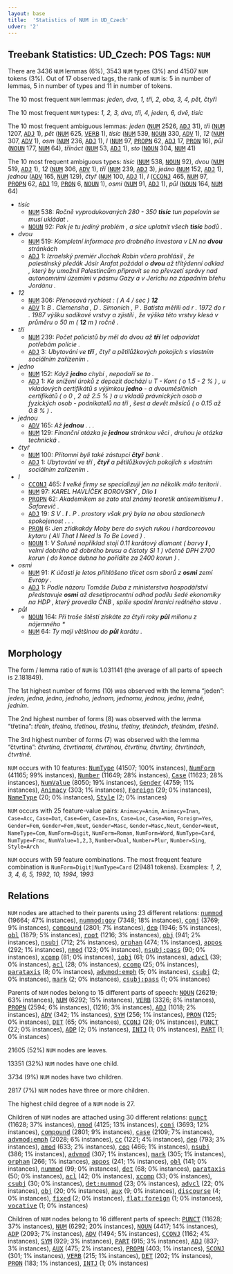 ```yaml
---
layout: base
title:  'Statistics of NUM in UD_Czech'
udver: '2'
---
```


## Treebank Statistics: UD_Czech: POS Tags: `NUM`

There are 3436 `NUM` lemmas (6%), 3543 `NUM` types (3%) and 41507 `NUM` tokens (3%).
Out of 17 observed tags, the rank of `NUM` is: 5 in number of lemmas, 5 in number of types and 11 in number of tokens.

The 10 most frequent `NUM` lemmas: <em>jeden, dva, 1, tři, 2, oba, 3, 4, pět, čtyři</em>

The 10 most frequent `NUM` types:  <em>1, 2, 3, dva, tři, 4, jeden, 6, dvě, tisíc</em>

The 10 most frequent ambiguous lemmas: <em>jeden</em> (<tt><a href="cs-pos-NUM.html">NUM</a></tt> 2526, <tt><a href="cs-pos-ADJ.html">ADJ</a></tt> 31), <em>tři</em> (<tt><a href="cs-pos-NUM.html">NUM</a></tt> 1207, <tt><a href="cs-pos-ADJ.html">ADJ</a></tt> 1), <em>pět</em> (<tt><a href="cs-pos-NUM.html">NUM</a></tt> 625, <tt><a href="cs-pos-VERB.html">VERB</a></tt> 1), <em>tisíc</em> (<tt><a href="cs-pos-NUM.html">NUM</a></tt> 539, <tt><a href="cs-pos-NOUN.html">NOUN</a></tt> 330, <tt><a href="cs-pos-ADV.html">ADV</a></tt> 1), <em>12</em> (<tt><a href="cs-pos-NUM.html">NUM</a></tt> 307, <tt><a href="cs-pos-ADV.html">ADV</a></tt> 1), <em>osm</em> (<tt><a href="cs-pos-NUM.html">NUM</a></tt> 236, <tt><a href="cs-pos-ADJ.html">ADJ</a></tt> 1), <em>I</em> (<tt><a href="cs-pos-NUM.html">NUM</a></tt> 97, <tt><a href="cs-pos-PROPN.html">PROPN</a></tt> 62, <tt><a href="cs-pos-ADJ.html">ADJ</a></tt> 17, <tt><a href="cs-pos-PRON.html">PRON</a></tt> 16), <em>půl</em> (<tt><a href="cs-pos-NOUN.html">NOUN</a></tt> 177, <tt><a href="cs-pos-NUM.html">NUM</a></tt> 64), <em>třináct</em> (<tt><a href="cs-pos-NUM.html">NUM</a></tt> 53, <tt><a href="cs-pos-ADJ.html">ADJ</a></tt> 1), <em>sto</em> (<tt><a href="cs-pos-NOUN.html">NOUN</a></tt> 304, <tt><a href="cs-pos-NUM.html">NUM</a></tt> 41)

The 10 most frequent ambiguous types:  <em>tisíc</em> (<tt><a href="cs-pos-NUM.html">NUM</a></tt> 538, <tt><a href="cs-pos-NOUN.html">NOUN</a></tt> 92), <em>dvou</em> (<tt><a href="cs-pos-NUM.html">NUM</a></tt> 519, <tt><a href="cs-pos-ADJ.html">ADJ</a></tt> 1), <em>12</em> (<tt><a href="cs-pos-NUM.html">NUM</a></tt> 306, <tt><a href="cs-pos-ADV.html">ADV</a></tt> 1), <em>tří</em> (<tt><a href="cs-pos-NUM.html">NUM</a></tt> 239, <tt><a href="cs-pos-ADJ.html">ADJ</a></tt> 3), <em>jedno</em> (<tt><a href="cs-pos-NUM.html">NUM</a></tt> 152, <tt><a href="cs-pos-ADJ.html">ADJ</a></tt> 1), <em>jednou</em> (<tt><a href="cs-pos-ADV.html">ADV</a></tt> 165, <tt><a href="cs-pos-NUM.html">NUM</a></tt> 129), <em>čtyř</em> (<tt><a href="cs-pos-NUM.html">NUM</a></tt> 100, <tt><a href="cs-pos-ADJ.html">ADJ</a></tt> 1), <em>I</em> (<tt><a href="cs-pos-CCONJ.html">CCONJ</a></tt> 465, <tt><a href="cs-pos-NUM.html">NUM</a></tt> 97, <tt><a href="cs-pos-PROPN.html">PROPN</a></tt> 62, <tt><a href="cs-pos-ADJ.html">ADJ</a></tt> 19, <tt><a href="cs-pos-PRON.html">PRON</a></tt> 6, <tt><a href="cs-pos-NOUN.html">NOUN</a></tt> 1), <em>osmi</em> (<tt><a href="cs-pos-NUM.html">NUM</a></tt> 91, <tt><a href="cs-pos-ADJ.html">ADJ</a></tt> 1), <em>půl</em> (<tt><a href="cs-pos-NOUN.html">NOUN</a></tt> 164, <tt><a href="cs-pos-NUM.html">NUM</a></tt> 64)


* <em>tisíc</em>
  * <tt><a href="cs-pos-NUM.html">NUM</a></tt> 538: <em>Ročně vyprodukovaných 280 - 350 <b>tisíc</b> tun popelovin se musí ukládat .</em>
  * <tt><a href="cs-pos-NOUN.html">NOUN</a></tt> 92: <em>Pak je tu jediný problém , a sice uplatnit všech <b>tisíc</b> bodů .</em>
* <em>dvou</em>
  * <tt><a href="cs-pos-NUM.html">NUM</a></tt> 519: <em>Kompletní informace pro drobného investora v LN na <b>dvou</b> stránkách</em>
  * <tt><a href="cs-pos-ADJ.html">ADJ</a></tt> 1: <em>Izraelský premiér Jicchak Rabin včera prohlásil , že palestinský předák Jásir Arafat požádal o <b>dvou</b> až třítýdenní odklad , který by umožnil Palestincům připravit se na převzetí správy nad autonomními územími v pásmu Gazy a v Jerichu na západním břehu Jordánu .</em>
* <em>12</em>
  * <tt><a href="cs-pos-NUM.html">NUM</a></tt> 306: <em>Přenosová rychlost : ( A 4 / sec ) <b>12</b></em>
  * <tt><a href="cs-pos-ADV.html">ADV</a></tt> 1: <em>B . Clemensha , D . Simonich , P . Batista měřili od r . 1972 do r . 1987 výšku sodíkové vrstvy a zjistili , že výška této vrstvy klesá v průměru o 50 m ( <b>12</b> m ) ročně .</em>
* <em>tří</em>
  * <tt><a href="cs-pos-NUM.html">NUM</a></tt> 239: <em>Počet policistů by měl do dvou až <b>tří</b> let odpovídat potřebám policie .</em>
  * <tt><a href="cs-pos-ADJ.html">ADJ</a></tt> 3: <em>Ubytování ve <b>tří</b> , čtyř a pětilůžkových pokojích s vlastním sociálním zařízením .</em>
* <em>jedno</em>
  * <tt><a href="cs-pos-NUM.html">NUM</a></tt> 152: <em>Když <b>jedno</b> chybí , nepodaří se to .</em>
  * <tt><a href="cs-pos-ADJ.html">ADJ</a></tt> 1: <em>Ke snížení úroků z depozit dochází u T - Kont ( o 1.5 - 2 % ) , u vkladových certifikátů s výjimkou <b>jedno</b> - a dvouměsíčních certifikátů ( o 0 , 2 až 2.5 % ) a u vkladů právnických osob a fyzických osob - podnikatelů na tři , šest a devět měsíců ( o 0.15 až 0.8 % ) .</em>
* <em>jednou</em>
  * <tt><a href="cs-pos-ADV.html">ADV</a></tt> 165: <em>Až <b>jednou</b> . . .</em>
  * <tt><a href="cs-pos-NUM.html">NUM</a></tt> 129: <em>Finanční otázka je <b>jednou</b> stránkou věci , druhou je otázka technická .</em>
* <em>čtyř</em>
  * <tt><a href="cs-pos-NUM.html">NUM</a></tt> 100: <em>Přítomni byli také zástupci <b>čtyř</b> bank .</em>
  * <tt><a href="cs-pos-ADJ.html">ADJ</a></tt> 1: <em>Ubytování ve tří , <b>čtyř</b> a pětilůžkových pokojích s vlastním sociálním zařízením .</em>
* <em>I</em>
  * <tt><a href="cs-pos-CCONJ.html">CCONJ</a></tt> 465: <em><b>I</b> velké firmy se specializují jen na několik málo teritorií .</em>
  * <tt><a href="cs-pos-NUM.html">NUM</a></tt> 97: <em>KAREL HAVLÍČEK BOROVSKÝ , Dílo <b>I</b></em>
  * <tt><a href="cs-pos-PROPN.html">PROPN</a></tt> 62: <em>Akademikem se zato stal známý teoretik antisemitismu <b>I</b> . Šafarevič .</em>
  * <tt><a href="cs-pos-ADJ.html">ADJ</a></tt> 19: <em>S V . <b>I</b> . P . prostory však prý byla na obou stadionech spokojenost . . .</em>
  * <tt><a href="cs-pos-PRON.html">PRON</a></tt> 6: <em>Jen zřídkakdy Moby bere do svých rukou i hardcoreovou kytaru ( All That <b>I</b> Need Is To Be Loved ) .</em>
  * <tt><a href="cs-pos-NOUN.html">NOUN</a></tt> 1: <em>V Soluně například stojí 0.11 karátový diamant ( barvy <b>I</b> , velmi dobrého až dobrého brusu a čistoty SI 1 ) včetně DPH 2700 korun ( do konce dubna ho pořídíte za 2400 korun ) .</em>
* <em>osmi</em>
  * <tt><a href="cs-pos-NUM.html">NUM</a></tt> 91: <em>K účasti je letos přihlášeno třicet osm sborů z <b>osmi</b> zemí Evropy .</em>
  * <tt><a href="cs-pos-ADJ.html">ADJ</a></tt> 1: <em>Podle názoru Tomáše Duba z ministerstva hospodářství představuje <b>osmi</b> až desetiprocentní odhad podílu šedé ekonomiky na HDP , který provedla ČNB , spíše spodní hranici reálného stavu .</em>
* <em>půl</em>
  * <tt><a href="cs-pos-NOUN.html">NOUN</a></tt> 164: <em>Při troše štěstí získáte za čtyři roky <b>půl</b> milionu z nájemného *</em>
  * <tt><a href="cs-pos-NUM.html">NUM</a></tt> 64: <em>Ty mají většinou do <b>půl</b> karátu .</em>

## Morphology

The form / lemma ratio of `NUM` is 1.031141 (the average of all parts of speech is 2.181849).

The 1st highest number of forms (10) was observed with the lemma “jeden”: <em>jeden, jedna, jedno, jednoho, jednom, jednomu, jednou, jednu, jedné, jedním</em>.

The 2nd highest number of forms (8) was observed with the lemma “třetina”: <em>třetin, třetina, třetinou, třetinu, třetiny, třetinách, třetinám, třetině</em>.

The 3rd highest number of forms (7) was observed with the lemma “čtvrtina”: <em>čtvrtina, čtvrtinami, čtvrtinou, čtvrtinu, čtvrtiny, čtvrtinách, čtvrtině</em>.

`NUM` occurs with 10 features: <tt><a href="cs-feat-NumType.html">NumType</a></tt> (41507; 100% instances), <tt><a href="cs-feat-NumForm.html">NumForm</a></tt> (41165; 99% instances), <tt><a href="cs-feat-Number.html">Number</a></tt> (11649; 28% instances), <tt><a href="cs-feat-Case.html">Case</a></tt> (11623; 28% instances), <tt><a href="cs-feat-NumValue.html">NumValue</a></tt> (8050; 19% instances), <tt><a href="cs-feat-Gender.html">Gender</a></tt> (4759; 11% instances), <tt><a href="cs-feat-Animacy.html">Animacy</a></tt> (303; 1% instances), <tt><a href="cs-feat-Foreign.html">Foreign</a></tt> (29; 0% instances), <tt><a href="cs-feat-NameType.html">NameType</a></tt> (20; 0% instances), <tt><a href="cs-feat-Style.html">Style</a></tt> (2; 0% instances)

`NUM` occurs with 25 feature-value pairs: `Animacy=Anim`, `Animacy=Inan`, `Case=Acc`, `Case=Dat`, `Case=Gen`, `Case=Ins`, `Case=Loc`, `Case=Nom`, `Foreign=Yes`, `Gender=Fem`, `Gender=Fem,Neut`, `Gender=Masc`, `Gender=Masc,Neut`, `Gender=Neut`, `NameType=Com`, `NumForm=Digit`, `NumForm=Roman`, `NumForm=Word`, `NumType=Card`, `NumType=Frac`, `NumValue=1,2,3`, `Number=Dual`, `Number=Plur`, `Number=Sing`, `Style=Arch`

`NUM` occurs with 59 feature combinations.
The most frequent feature combination is `NumForm=Digit|NumType=Card` (29481 tokens).
Examples: <em>1, 2, 3, 4, 6, 5, 1992, 10, 1994, 1993</em>


## Relations

`NUM` nodes are attached to their parents using 23 different relations: <tt><a href="cs-dep-nummod.html">nummod</a></tt> (19664; 47% instances), <tt><a href="cs-dep-nummod-gov.html">nummod:gov</a></tt> (7348; 18% instances), <tt><a href="cs-dep-conj.html">conj</a></tt> (3769; 9% instances), <tt><a href="cs-dep-compound.html">compound</a></tt> (2801; 7% instances), <tt><a href="cs-dep-dep.html">dep</a></tt> (1946; 5% instances), <tt><a href="cs-dep-obl.html">obl</a></tt> (1879; 5% instances), <tt><a href="cs-dep-root.html">root</a></tt> (1216; 3% instances), <tt><a href="cs-dep-obj.html">obj</a></tt> (941; 2% instances), <tt><a href="cs-dep-nsubj.html">nsubj</a></tt> (712; 2% instances), <tt><a href="cs-dep-orphan.html">orphan</a></tt> (474; 1% instances), <tt><a href="cs-dep-appos.html">appos</a></tt> (292; 1% instances), <tt><a href="cs-dep-nmod.html">nmod</a></tt> (123; 0% instances), <tt><a href="cs-dep-nsubj-pass.html">nsubj:pass</a></tt> (90; 0% instances), <tt><a href="cs-dep-xcomp.html">xcomp</a></tt> (81; 0% instances), <tt><a href="cs-dep-iobj.html">iobj</a></tt> (61; 0% instances), <tt><a href="cs-dep-advcl.html">advcl</a></tt> (39; 0% instances), <tt><a href="cs-dep-acl.html">acl</a></tt> (28; 0% instances), <tt><a href="cs-dep-ccomp.html">ccomp</a></tt> (25; 0% instances), <tt><a href="cs-dep-parataxis.html">parataxis</a></tt> (8; 0% instances), <tt><a href="cs-dep-advmod-emph.html">advmod:emph</a></tt> (5; 0% instances), <tt><a href="cs-dep-csubj.html">csubj</a></tt> (2; 0% instances), <tt><a href="cs-dep-mark.html">mark</a></tt> (2; 0% instances), <tt><a href="cs-dep-csubj-pass.html">csubj:pass</a></tt> (1; 0% instances)

Parents of `NUM` nodes belong to 15 different parts of speech: <tt><a href="cs-pos-NOUN.html">NOUN</a></tt> (26219; 63% instances), <tt><a href="cs-pos-NUM.html">NUM</a></tt> (6292; 15% instances), <tt><a href="cs-pos-VERB.html">VERB</a></tt> (3326; 8% instances), <tt><a href="cs-pos-PROPN.html">PROPN</a></tt> (2594; 6% instances),  (1216; 3% instances), <tt><a href="cs-pos-ADJ.html">ADJ</a></tt> (1018; 2% instances), <tt><a href="cs-pos-ADV.html">ADV</a></tt> (342; 1% instances), <tt><a href="cs-pos-SYM.html">SYM</a></tt> (256; 1% instances), <tt><a href="cs-pos-PRON.html">PRON</a></tt> (125; 0% instances), <tt><a href="cs-pos-DET.html">DET</a></tt> (65; 0% instances), <tt><a href="cs-pos-CCONJ.html">CCONJ</a></tt> (28; 0% instances), <tt><a href="cs-pos-PUNCT.html">PUNCT</a></tt> (22; 0% instances), <tt><a href="cs-pos-ADP.html">ADP</a></tt> (2; 0% instances), <tt><a href="cs-pos-INTJ.html">INTJ</a></tt> (1; 0% instances), <tt><a href="cs-pos-PART.html">PART</a></tt> (1; 0% instances)

21605 (52%) `NUM` nodes are leaves.

13351 (32%) `NUM` nodes have one child.

3734 (9%) `NUM` nodes have two children.

2817 (7%) `NUM` nodes have three or more children.

The highest child degree of a `NUM` node is 27.

Children of `NUM` nodes are attached using 30 different relations: <tt><a href="cs-dep-punct.html">punct</a></tt> (11628; 37% instances), <tt><a href="cs-dep-nmod.html">nmod</a></tt> (4125; 13% instances), <tt><a href="cs-dep-conj.html">conj</a></tt> (3693; 12% instances), <tt><a href="cs-dep-compound.html">compound</a></tt> (2801; 9% instances), <tt><a href="cs-dep-case.html">case</a></tt> (2109; 7% instances), <tt><a href="cs-dep-advmod-emph.html">advmod:emph</a></tt> (2028; 6% instances), <tt><a href="cs-dep-cc.html">cc</a></tt> (1221; 4% instances), <tt><a href="cs-dep-dep.html">dep</a></tt> (793; 3% instances), <tt><a href="cs-dep-amod.html">amod</a></tt> (633; 2% instances), <tt><a href="cs-dep-cop.html">cop</a></tt> (466; 1% instances), <tt><a href="cs-dep-nsubj.html">nsubj</a></tt> (386; 1% instances), <tt><a href="cs-dep-advmod.html">advmod</a></tt> (307; 1% instances), <tt><a href="cs-dep-mark.html">mark</a></tt> (305; 1% instances), <tt><a href="cs-dep-orphan.html">orphan</a></tt> (266; 1% instances), <tt><a href="cs-dep-appos.html">appos</a></tt> (241; 1% instances), <tt><a href="cs-dep-obl.html">obl</a></tt> (141; 0% instances), <tt><a href="cs-dep-nummod.html">nummod</a></tt> (99; 0% instances), <tt><a href="cs-dep-det.html">det</a></tt> (68; 0% instances), <tt><a href="cs-dep-parataxis.html">parataxis</a></tt> (50; 0% instances), <tt><a href="cs-dep-acl.html">acl</a></tt> (42; 0% instances), <tt><a href="cs-dep-xcomp.html">xcomp</a></tt> (33; 0% instances), <tt><a href="cs-dep-csubj.html">csubj</a></tt> (30; 0% instances), <tt><a href="cs-dep-det-nummod.html">det:nummod</a></tt> (23; 0% instances), <tt><a href="cs-dep-advcl.html">advcl</a></tt> (22; 0% instances), <tt><a href="cs-dep-obj.html">obj</a></tt> (20; 0% instances), <tt><a href="cs-dep-aux.html">aux</a></tt> (9; 0% instances), <tt><a href="cs-dep-discourse.html">discourse</a></tt> (4; 0% instances), <tt><a href="cs-dep-fixed.html">fixed</a></tt> (2; 0% instances), <tt><a href="cs-dep-flat-foreign.html">flat:foreign</a></tt> (1; 0% instances), <tt><a href="cs-dep-vocative.html">vocative</a></tt> (1; 0% instances)

Children of `NUM` nodes belong to 16 different parts of speech: <tt><a href="cs-pos-PUNCT.html">PUNCT</a></tt> (11628; 37% instances), <tt><a href="cs-pos-NUM.html">NUM</a></tt> (6292; 20% instances), <tt><a href="cs-pos-NOUN.html">NOUN</a></tt> (4417; 14% instances), <tt><a href="cs-pos-ADP.html">ADP</a></tt> (2093; 7% instances), <tt><a href="cs-pos-ADV.html">ADV</a></tt> (1494; 5% instances), <tt><a href="cs-pos-CCONJ.html">CCONJ</a></tt> (1162; 4% instances), <tt><a href="cs-pos-SYM.html">SYM</a></tt> (929; 3% instances), <tt><a href="cs-pos-PART.html">PART</a></tt> (915; 3% instances), <tt><a href="cs-pos-ADJ.html">ADJ</a></tt> (837; 3% instances), <tt><a href="cs-pos-AUX.html">AUX</a></tt> (475; 2% instances), <tt><a href="cs-pos-PROPN.html">PROPN</a></tt> (403; 1% instances), <tt><a href="cs-pos-SCONJ.html">SCONJ</a></tt> (301; 1% instances), <tt><a href="cs-pos-VERB.html">VERB</a></tt> (215; 1% instances), <tt><a href="cs-pos-DET.html">DET</a></tt> (202; 1% instances), <tt><a href="cs-pos-PRON.html">PRON</a></tt> (183; 1% instances), <tt><a href="cs-pos-INTJ.html">INTJ</a></tt> (1; 0% instances)

